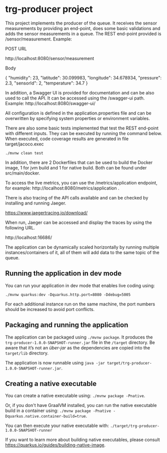 # trg-producer project

This project implements the producer of the queue.
It receives the sensor measurements by providing an end-point, does some basic validations and adds the sensor measurements in a queue.
The REST end-point provided is /sensor/measurement. Example:

POST URL

http://localhost:8080/sensor/measurement

Body

{
  "humidity": 23,
  "latitude": 30.099983,
  "longitude": 34.678934,
  "pressure": 2.3,
  "sensorId": 2,
  "temperature": 34.7
}

In addition, a Swagger UI is provided for documentation and can be also used to call the API. It can be accessed using the /swagger-ui path.
Example: http://localhost:8080/swagger-ui/


All configuration is defined in the application.properties file and can be overwritten by specifying system properties or environment variables.

There are also some basic tests implemented that test the REST end-point with different inputs.
They can be executed by running the command below. When executed, code coverage results are generated in file target/jacoco.exec

```
./mvnw clean test
```

In addition, there are 2 Dockerfiles that can be used to build the Docker image, 1 for jvm build and 1 for native build. Both can be found under src/main/docker.

To access the live metrics, you can use the /metrics/application endpoint, for example: http://localhost:8080/metrics/application .

There is also tracing of the API calls available and can be checked by installing and running Jaeger.

https://www.jaegertracing.io/download/

When run, Jaeger can be accessed and display the traces by using the following URL.

http://localhost:16686/

The application can be dynamically scaled horizontally by running multiple instances/containers of it, all of them will add data to the same topic of the queue.


## Running the application in dev mode

You can run your application in dev mode that enables live coding using:

```
./mvnw quarkus:dev -Dquarkus.http.port=8080 -Ddebug=5005
```

For each additional instance run on the same machine, the port numbers should be increased to avoid port conflicts.

## Packaging and running the application

The application can be packaged using `./mvnw package`.
It produces the `trg-producer-1.0.0-SNAPSHOT-runner.jar` file in the `/target` directory.
Be aware that it’s not an _über-jar_ as the dependencies are copied into the `target/lib` directory.

The application is now runnable using `java -jar target/trg-producer-1.0.0-SNAPSHOT-runner.jar`.

## Creating a native executable

You can create a native executable using: `./mvnw package -Pnative`.

Or, if you don't have GraalVM installed, you can run the native executable build in a container using: `./mvnw package -Pnative -Dquarkus.native.container-build=true`.

You can then execute your native executable with: `./target/trg-producer-1.0.0-SNAPSHOT-runner`

If you want to learn more about building native executables, please consult https://quarkus.io/guides/building-native-image.
